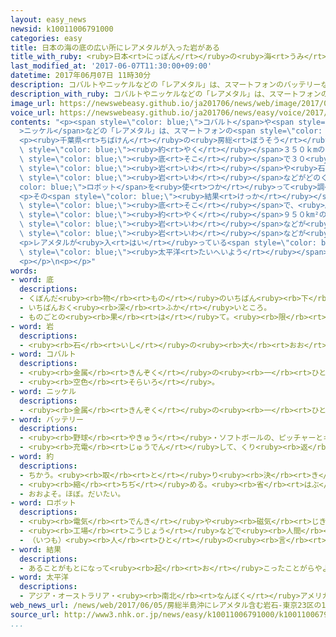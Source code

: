 ```yaml
---
layout: easy_news
newsid: k10011006791000
categories: easy
title: 日本の海の底の広い所にレアメタルが入った岩がある
title_with_ruby: <ruby>日本<rt>にっぽん</rt></ruby>の<ruby>海<rt>うみ</rt></ruby>の<ruby>底<rt>そこ</rt></ruby>の<ruby>広<rt>ひろ</rt></ruby>い<ruby>所<rt>ところ</rt></ruby>にレアメタルが<ruby>入<rt>はい</rt></ruby>った<ruby>岩<rt>いわ</rt></ruby>がある
last_modified_at: '2017-06-07T11:30:00+09:00'
datetime: 2017年06月07日 11時30分
description: コバルトやニッケルなどの「レアメタル」は、スマートフォンのバッテリーなどを作つくるために必要ひつようですが、日本にっぽんは全部ぜんぶ輸入ゆにゅうしています。
description_with_ruby: コバルトやニッケルなどの「レアメタル」は、スマートフォンのバッテリーなどを<ruby>作<rt>つく</rt></ruby>るために<ruby>必要<rt>ひつよう</rt></ruby>ですが、<ruby>日本<rt>にっぽん</rt></ruby>は<ruby>全部<rt>ぜんぶ</rt></ruby><ruby>輸入<rt>ゆにゅう</rt></ruby>しています。
image_url: https://newswebeasy.github.io/ja201706/news/web/image/2017/06/07/k10011006791000.jpg
voice_url: https://newswebeasy.github.io/ja201706/news/easy/voice/2017/06/07/k10011006791000.mp3
contents: "<p><span style=\"color: blue;\">コバルト</span>や<span style=\"color: blue;\"\
  >ニッケル</span>などの「レアメタル」は、スマートフォンの<span style=\"color: blue;\">バッテリー</span>などを<ruby>作<rt>つく</rt></ruby>るために<ruby>必要<rt>ひつよう</rt></ruby>ですが、<ruby>日本<rt>にっぽん</rt></ruby>は<ruby>全部<rt>ぜんぶ</rt></ruby><ruby>輸入<rt>ゆにゅう</rt></ruby>しています。</p>\n\
  <p><ruby>千葉県<rt>ちばけん</rt></ruby>の<ruby>房総<rt>ぼうそう</rt></ruby><ruby>半島<rt>はんとう</rt></ruby>から<span\
  \ style=\"color: blue;\"><ruby>約<rt>やく</rt></ruby></span>３５０ｋmの<ruby>海<rt>うみ</rt></ruby>の<span\
  \ style=\"color: blue;\"><ruby>底<rt>そこ</rt></ruby></span>で３０<ruby>年<rt>ねん</rt></ruby>ぐらい<ruby>前<rt>まえ</rt></ruby>、レアメタルが<ruby>入<rt>はい</rt></ruby>っている<span\
  \ style=\"color: blue;\"><ruby>岩<rt>いわ</rt></ruby></span>や<ruby>石<rt>いし</rt></ruby>が<ruby>見<rt>み</rt></ruby>つかりました。<ruby>海洋研究開発機構<rt>かいようけんきゅうかいはつきこう</rt></ruby>などは、レアメタルが<ruby>入<rt>はい</rt></ruby>っている<span\
  \ style=\"color: blue;\"><ruby>岩<rt>いわ</rt></ruby></span>などがどのくらいあるか<span style=\"\
  color: blue;\">ロボット</span>を<ruby>使<rt>つか</rt></ruby>って<ruby>調<rt>しら</rt></ruby>べました。</p>\n\
  <p>その<span style=\"color: blue;\"><ruby>結果<rt>けっか</rt></ruby></span>、<ruby>深<rt>ふか</rt></ruby>さ１５００mから５５００ｍぐらいの<ruby>海<rt>うみ</rt></ruby>の<span\
  \ style=\"color: blue;\"><ruby>底<rt>そこ</rt></ruby></span>で、<ruby>広<rt>ひろ</rt></ruby>さ<span\
  \ style=\"color: blue;\"><ruby>約<rt>やく</rt></ruby></span>９５０km²の<ruby>所<rt>ところ</rt></ruby>にレアメタルが<ruby>入<rt>はい</rt></ruby>った<span\
  \ style=\"color: blue;\"><ruby>岩<rt>いわ</rt></ruby></span>などが<ruby>集<rt>あつ</rt></ruby>まっていることがわかりました。<span\
  \ style=\"color: blue;\"><ruby>岩<rt>いわ</rt></ruby></span>などが<ruby>集<rt>あつ</rt></ruby>まっている<ruby>所<rt>ところ</rt></ruby>の<ruby>厚<rt>あつ</rt></ruby>さは１０ｃｍ<ruby>以上<rt>いじょう</rt></ruby>ありました。</p>\n\
  <p>レアメタルが<ruby>入<rt>はい</rt></ruby>っている<span style=\"color: blue;\"><ruby>岩<rt>いわ</rt></ruby></span>などは、<span\
  \ style=\"color: blue;\"><ruby>太平洋<rt>たいへいよう</rt></ruby></span>の<ruby>南鳥島<rt>みなみとりしま</rt></ruby>の<ruby>周<rt>まわ</rt></ruby>りの<ruby>海<rt>うみ</rt></ruby>でも<ruby>見<rt>み</rt></ruby>つかっています。<ruby>海洋研究開発機構<rt>かいようけんきゅうかいはつきこう</rt></ruby>などは、レアメタルをとることができるかどうか<ruby>調<rt>しら</rt></ruby>べています。</p>\n\
  <p></p>\n<p></p>"
words:
- word: 底
  descriptions:
  - くぼんだ<ruby><rb>物</rb><rt>もの</rt></ruby>のいちばん<ruby><rb>下</rb><rt>した</rt></ruby>の<ruby><rb>部分</rb><rt>ぶぶん</rt></ruby>。
  - いちばんおく<ruby><rb>深</rb><rt>ふか</rt></ruby>いところ。
  - ものごとの<ruby><rb>果</rb><rt>は</rt></ruby>て。<ruby><rb>限</rb><rt>かぎ</rt></ruby>り。
- word: 岩
  descriptions:
  - <ruby><rb>石</rb><rt>いし</rt></ruby>の<ruby><rb>大</rb><rt>おお</rt></ruby>きなもの。<ruby><rb>岩石</rb><rt>がんせき</rt></ruby>。
- word: コバルト
  descriptions:
  - <ruby><rb>金属</rb><rt>きんぞく</rt></ruby>の<ruby><rb>一</rb><rt>ひと</rt></ruby>つ。<ruby><rb>銀白色</rb><rt>ぎんはくしょく</rt></ruby>でかたく、<ruby><rb>酸化</rb><rt>さんか</rt></ruby>すると<ruby><rb>青</rb><rt>あお</rt></ruby>になる。<ruby><rb>合金</rb><rt>ごうきん</rt></ruby>の<ruby><rb>材料</rb><rt>ざいりょう</rt></ruby>として<ruby><rb>使</rb><rt>つか</rt></ruby>う。
  - <ruby><rb>空色</rb><rt>そらいろ</rt></ruby>。
- word: ニッケル
  descriptions:
  - <ruby><rb>金属</rb><rt>きんぞく</rt></ruby>の<ruby><rb>一</rb><rt>ひと</rt></ruby>つ。<ruby><rb>白</rb><rt>しろ</rt></ruby>いつやがあり、<ruby><rb>銀</rb><rt>ぎん</rt></ruby>に<ruby><rb>似</rb><rt>に</rt></ruby>ている。
- word: バッテリー
  descriptions:
  - <ruby><rb>野球</rb><rt>やきゅう</rt></ruby>・ソフトボールの、ピッチャーとキャッチャー。
  - <ruby><rb>充電</rb><rt>じゅうでん</rt></ruby>して、くり<ruby><rb>返</rb><rt>かえ</rt></ruby>し<ruby><rb>使</rb><rt>つか</rt></ruby>える<ruby><rb>電池</rb><rt>でんち</rt></ruby>。<ruby><rb>蓄電池</rb><rt>ちくでんち</rt></ruby>。
- word: 約
  descriptions:
  - ちかう。<ruby><rb>取</rb><rt>と</rt></ruby>り<ruby><rb>決</rb><rt>き</rt></ruby>める。
  - <ruby><rb>縮</rb><rt>ちぢ</rt></ruby>める。<ruby><rb>省</rb><rt>はぶ</rt></ruby>く。<ruby><rb>簡単</rb><rt>かんたん</rt></ruby>にする。
  - おおよそ。ほぼ。だいたい。
- word: ロボット
  descriptions:
  - <ruby><rb>電気</rb><rt>でんき</rt></ruby>や<ruby><rb>磁気</rb><rt>じき</rt></ruby>の<ruby><rb>力</rb><rt>ちから</rt></ruby>で<ruby><rb>動</rb><rt>うご</rt></ruby>く<ruby><rb>人形</rb><rt>にんぎょう</rt></ruby>。<ruby><rb>人造</rb><rt>じんぞう</rt></ruby><ruby><rb>人間</rb><rt>にんげん</rt></ruby>。
  - <ruby><rb>工場</rb><rt>こうじょう</rt></ruby>などで<ruby><rb>人間</rb><rt>にんげん</rt></ruby>に<ruby><rb>代</rb><rt>か</rt></ruby>わって、<ruby><rb>作業</rb><rt>さぎょう</rt></ruby>する<ruby><rb>機械</rb><rt>きかい</rt></ruby>。
  - （いつも）<ruby><rb>人</rb><rt>ひと</rt></ruby>の<ruby><rb>言</rb><rt>い</rt></ruby>いなりになって<ruby><rb>動</rb><rt>うご</rt></ruby>く<ruby><rb>人</rb><rt>ひと</rt></ruby>。
- word: 結果
  descriptions:
  - あることがもとになって<ruby><rb>起</rb><rt>お</rt></ruby>こったことがらやようす。
- word: 太平洋
  descriptions:
  - アジア・オーストラリア・<ruby><rb>南北</rb><rt>なんぼく</rt></ruby>アメリカ・<ruby><rb>南極</rb><rt>なんきょく</rt></ruby>の<ruby><rb>五</rb><rt>いつ</rt></ruby>つの<ruby><rb>大陸</rb><rt>たいりく</rt></ruby>に<ruby><rb>囲</rb><rt>かこ</rt></ruby>まれた、<ruby><rb>世界</rb><rt>せかい</rt></ruby>でいちばん<ruby><rb>広</rb><rt>ひろ</rt></ruby>い<ruby><rb>海</rb><rt>うみ</rt></ruby>。
web_news_url: /news/web/2017/06/05/房総半島沖にレアメタル含む岩石-東京23区の15倍の規模/
source_url: http://www3.nhk.or.jp/news/easy/k10011006791000/k10011006791000.html
...
```

